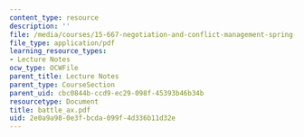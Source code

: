 ```yaml
---
content_type: resource
description: ''
file: /media/courses/15-667-negotiation-and-conflict-management-spring-2001/2e0a9a980e3fbcda099f4d336b11d32e_battle_ax.pdf
file_type: application/pdf
learning_resource_types:
- Lecture Notes
ocw_type: OCWFile
parent_title: Lecture Notes
parent_type: CourseSection
parent_uid: cbc0844b-ccd9-ec29-098f-45393b46b34b
resourcetype: Document
title: battle_ax.pdf
uid: 2e0a9a98-0e3f-bcda-099f-4d336b11d32e
---
```

